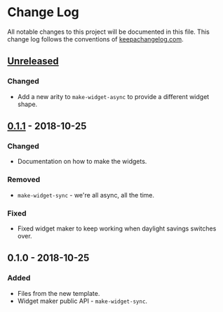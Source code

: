 # Change Log
All notable changes to this project will be documented in this file. This change log follows the conventions of [keepachangelog.com](http://keepachangelog.com/).

## [Unreleased]
### Changed
- Add a new arity to `make-widget-async` to provide a different widget shape.

## [0.1.1] - 2018-10-25
### Changed
- Documentation on how to make the widgets.

### Removed
- `make-widget-sync` - we're all async, all the time.

### Fixed
- Fixed widget maker to keep working when daylight savings switches over.

## 0.1.0 - 2018-10-25
### Added
- Files from the new template.
- Widget maker public API - `make-widget-sync`.

[Unreleased]: https://github.com/your-name/peg-thing/compare/0.1.1...HEAD
[0.1.1]: https://github.com/your-name/peg-thing/compare/0.1.0...0.1.1
